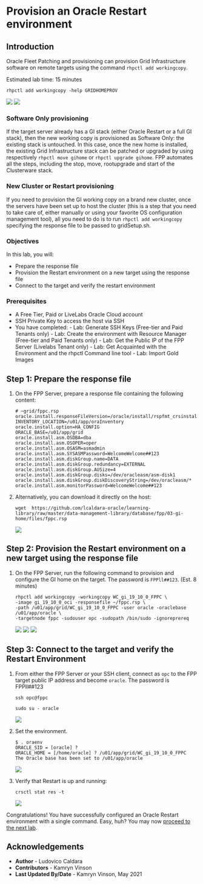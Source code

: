 # Provision an Oracle Restart environment

## Introduction
Oracle Fleet Patching and provisioning can provision Grid Infrastructure software on remote targets using the command `rhpctl add workingcopy`.

Estimated lab time: 15 minutes

```
rhpctl add workingcopy -help GRIDHOMEPROV
```
![](./images/workingcopy.png)
![](./images/workingcopy2.png)

### Software Only provisioning
If the target server already has a GI stack (either Oracle Restart or a full GI stack), then the new working copy is provisioned as Software Only: the existing stack is untouched.
In this case, once the new home is installed, the existing Grid Infrastructure stack can be patched or upgraded by using respectively `rhpctl move gihome` or `rhpctl upgrade gihome`. FPP automates all the steps, including the stop, move, rootupgrade and start of the Clusterware stack.

### New Cluster or Restart provisioning
If you need to provision the GI working copy on a brand new cluster, once the servers have been set up to host the cluster (this is a step that you need to take care of, either manually or using your favorite OS configuration management tool), all you need to do is to run `rhpctl add workingcopy` specifying the response file to be passed to gridSetup.sh.

### Objectives
In this lab, you will:
- Prepare the response file
- Provision the Restart environment on a new target using the response file
- Connect to the target and verify the restart environment


### Prerequisites
- A Free Tier, Paid or LiveLabs Oracle Cloud account
- SSH Private Key to access the host via SSH
- You have completed:
      - Lab: Generate SSH Keys (Free-tier and Paid Tenants only)
      - Lab: Create the environment with Resource Manager (Free-tier and Paid Tenants only)
      - Lab: Get the Public IP of the FPP Server (Livelabs Tenant only)
      - Lab: Get Acquainted with the Environment and the rhpctl Command line tool
      - Lab: Import Gold Images

## **Step 1:** Prepare the response file

1. On the FPP Server, prepare a response file containing the following content:

      ```
      # ~grid/fppc.rsp
      oracle.install.responseFileVersion=/oracle/install/rspfmt_crsinstall_response_schema_v19.0.0
      INVENTORY_LOCATION=/u01/app/oraInventory
      oracle.install.option=HA_CONFIG
      ORACLE_BASE=/u01/app/grid
      oracle.install.asm.OSDBA=dba
      oracle.install.asm.OSOPER=oper
      oracle.install.asm.OSASM=asmadmin
      oracle.install.asm.SYSASMPassword=WelcomeWelcome##123
      oracle.install.asm.diskGroup.name=DATA
      oracle.install.asm.diskGroup.redundancy=EXTERNAL
      oracle.install.asm.diskGroup.AUSize=4
      oracle.install.asm.diskGroup.disks=/dev/oracleasm/asm-disk1
      oracle.install.asm.diskGroup.diskDiscoveryString=/dev/oracleasm/*
      oracle.install.asm.monitorPassword=WelcomeWelcome##123
      ```

2. Alternatively, you can download it directly on the host:

      ```
      wget  https://github.com/lcaldara-oracle/learning-library/raw/master/data-management-library/database/fpp/03-gi-home/files/fppc.rsp
      ```
      ![](./images/download.png)

## **Step 2:** Provision the Restart environment on a new target using the response file
1. On the FPP Server, run the following command to provision and configure the GI home on the target. The password is `FPPll##123`. (Est. 8 minutes)

      ```
      rhpctl add workingcopy -workingcopy WC_gi_19_10_0_FPPC \
      -image gi_19_10_0_oci -responsefile ~/fppc.rsp \
      -path /u01/app/grid/WC_gi_19_10_0_FPPC -user oracle -oraclebase /u01/app/oracle \
      -targetnode fppc -sudouser opc -sudopath /bin/sudo -ignoreprereq
      ```
      ![](./images/provision.png)
      ![](./images/provision2.png)
      ![](./images/provision3.png)

## **Step 3:** Connect to the target and verify the Restart Environment
1. From either the FPP Server or your SSH client, connect as `opc` to the FPP target public IP address and become `oracle`. The password is FPPll##123

      ```
      ssh opc@fppc
      ```

      ```
      sudo su - oracle
      ```
      ![](./images/opc.png)

2. Set the environment.

      ```
      $ . oraenv
      ORACLE_SID = [oracle] ?
      ORACLE_HOME = [/home/oracle] ? /u01/app/grid/WC_gi_19_10_0_FPPC
      The Oracle base has been set to /u01/app/oracle
      ```
      ![](./images/oraenv.png)

3. Verify that Restart is up and running:

      ```
      crsctl stat res -t
      ```
      ![](./images/crsctl.png)

Congratulations! You have successfully configured an Oracle Restart environment with a single command. Easy, huh? You may now [proceed to the next lab](#next).

## Acknowledgements

- **Author** - Ludovico Caldara
- **Contributors** - Kamryn Vinson
- **Last Updated By/Date** -  Kamryn Vinson, May 2021